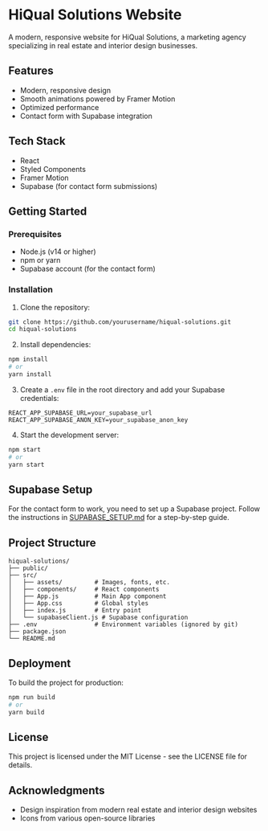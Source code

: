 # HiQual Solutions Website

A modern, responsive website for HiQual Solutions, a marketing agency specializing in real estate and interior design businesses.

## Features

- Modern, responsive design
- Smooth animations powered by Framer Motion
- Optimized performance
- Contact form with Supabase integration

## Tech Stack

- React
- Styled Components
- Framer Motion
- Supabase (for contact form submissions)

## Getting Started

### Prerequisites

- Node.js (v14 or higher)
- npm or yarn
- Supabase account (for the contact form)

### Installation

1. Clone the repository:
```bash
git clone https://github.com/yourusername/hiqual-solutions.git
cd hiqual-solutions
```

2. Install dependencies:
```bash
npm install
# or
yarn install
```

3. Create a `.env` file in the root directory and add your Supabase credentials:
```
REACT_APP_SUPABASE_URL=your_supabase_url
REACT_APP_SUPABASE_ANON_KEY=your_supabase_anon_key
```

4. Start the development server:
```bash
npm start
# or
yarn start
```

## Supabase Setup

For the contact form to work, you need to set up a Supabase project. Follow the instructions in [SUPABASE_SETUP.md](./SUPABASE_SETUP.md) for a step-by-step guide.

## Project Structure

```
hiqual-solutions/
├── public/
├── src/
│   ├── assets/         # Images, fonts, etc.
│   ├── components/     # React components
│   ├── App.js          # Main App component
│   ├── App.css         # Global styles
│   ├── index.js        # Entry point
│   └── supabaseClient.js # Supabase configuration
├── .env                # Environment variables (ignored by git)
├── package.json
└── README.md
```

## Deployment

To build the project for production:

```bash
npm run build
# or
yarn build
```

## License

This project is licensed under the MIT License - see the LICENSE file for details.

## Acknowledgments

- Design inspiration from modern real estate and interior design websites
- Icons from various open-source libraries
